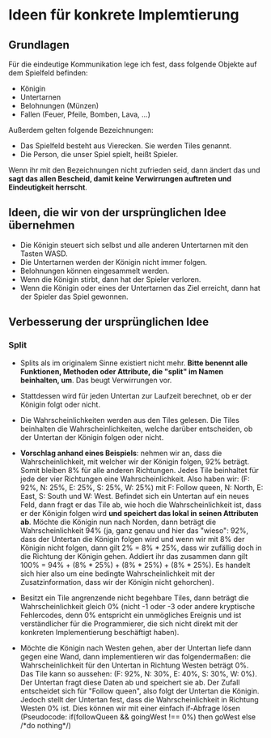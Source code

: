 # Ideen für konkrete Implemtierung

## Grundlagen

Für die eindeutige Kommunikation lege ich fest, dass folgende Objekte auf dem Spielfeld befinden:

- Königin
- Untertarnen
- Belohnungen (Münzen)
- Fallen (Feuer, Pfeile, Bomben, Lava, ...)

Außerdem gelten folgende Bezeichnungen:

- Das Spielfeld besteht aus Vierecken. Sie werden Tiles genannt.
- Die Person, die unser Spiel spielt, heißt Spieler.

Wenn ihr mit den Bezeichnungen nicht zufrieden seid, dann ändert das und **sagt das allen Bescheid, damit keine Verwirrungen auftreten und Eindeutigkeit herrscht**.

## Ideen, die wir von der ursprünglichen Idee übernehmen

- Die Königin steuert sich selbst und alle anderen Untertarnen mit den Tasten WASD.
- Die Untertarnen werden der Königin nicht immer folgen.
- Belohnungen können eingesammelt werden.
- Wenn die Königin stirbt, dann hat der Spieler verloren.
- Wenn die Königin oder eines der Untertarnen das Ziel erreicht, dann hat der Spieler das Spiel gewonnen.

## Verbesserung der ursprünglichen Idee

### Split

- Splits als im originalem Sinne existiert nicht mehr. **Bitte benennt alle Funktionen, Methoden oder Attribute, die "split" im Namen beinhalten, um**. Das beugt Verwirrungen vor.
- Stattdessen wird für jeden Untertan zur Laufzeit berechnet, ob er der Königin folgt oder nicht.
- Die Wahrscheinlichkeiten werden aus den Tiles gelesen. Die Tiles beinhalten die Wahrscheinlichkeiten, welche darüber entscheiden, ob der Untertan der Königin folgen oder nicht.
- **Vorschlag anhand eines Beispiels**: nehmen wir an, dass die Wahrscheinlichkeit, mit welcher wir der Königin folgen, 92% beträgt. Somit bleiben 8% für alle anderen Richtungen. Jedes Tile beinhaltet für jede der vier Richtungen eine Wahrscheinlichkeit. Also haben wir: (F: 92%, N: 25%, E: 25%, S: 25%, W: 25%) mit F: Follow queen, N: North, E: East, S: South und W: West. Befindet sich ein Untertan auf ein neues Feld, dann fragt er das Tile ab, wie hoch die Wahrscheinlichkeit ist, dass er der Königin folgen wird **und speichert das lokal in seinen Attributen ab**. Möchte die Königin nun nach Norden, dann beträgt die Wahrscheinlichkeit 94% (ja, ganz genau und hier das "wieso": 92%, dass der Untertan die Königin folgen wird und wenn wir mit 8% der Königin nicht folgen, dann gilt 2% = 8% \* 25%, dass wir zufällig doch in die Richtung der Königin gehen. Addiert ihr das zusammen dann gilt 100% = 94% + (8% \* 25%) + (8% \* 25%) + (8% \* 25%). Es handelt sich hier also um eine bedingte Wahrscheinlichkeit mit der Zusatzinformation, dass wir der Königin nicht gehorchen).

- Besitzt ein Tile angrenzende nicht begehbare Tiles, dann beträgt die Wahrscheinlichkeit gleich 0% (nicht -1 oder -3 oder andere kryptische Fehlercodes, denn 0% entspricht ein unmögliches Ereignis und ist verständlicher für die Programmierer, die sich nicht direkt mit der konkreten Implementierung beschäftigt haben).

- Möchte die Königin nach Westen gehen, aber der Untertan liefe dann gegen eine Wand, dann implementieren wir das folgendermaßen: die Wahrscheinlichkeit für den Untertan in Richtung Westen beträgt 0%. Das Tile kann so aussehen: (F: 92%, N: 30%, E: 40%, S: 30%, W: 0%). Der Untertan fragt diese Daten ab und speichert sie ab. Der Zufall entscheidet sich für "Follow queen", also folgt der Untertan die Königin. Jedoch stellt der Untertan fest, dass die Wahrscheinlichkeit in Richtung Westen 0% ist. Dies können wir mit einer einfach if-Abfrage lösen (Pseudocode: if(followQueen && goingWest !== 0%) then goWest else /\*do nothing\*/) 
